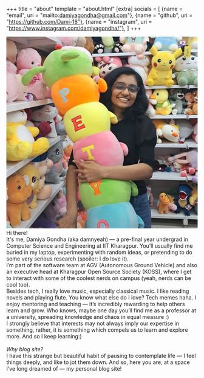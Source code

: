 +++
title = "about"
template = "about.html"
[extra]
socials = [
	{name = "email", uri = "mailto:damiyagondha@gmail.com"},
	{name = "github", uri = "https://github.com/Dami-18"},
	{name = "instagram", uri = "https://www.instagram.com/damiyagondha/"},
]
+++

<img class="col one-third-width right" src="/img/prof_pic.jpeg">

<br/>
Hi there!<br/>
It's me, Damiya Gondha (aka damnyeah) — a pre-final year undergrad in Computer Science and Engineering at IIT Kharagpur. You’ll usually find me buried in my laptop, experimenting with random ideas, or pretending to do some very serious research (spoiler: I do love it).<br/>
I’m part of the software team at AGV (Autonomous Ground Vehicle) and also an executive head at Kharagpur Open Source Society (KOSS), where I get to interact with some of the coolest nerds on campus (yeah, nerds can be cool too).<br/>
Besides tech, I really love music, especially classical music. I like reading novels and playing flute. You know what else do I love? Tech memes haha. I enjoy mentoring and teaching — it’s incredibly rewarding to help others learn and grow. Who knows, maybe one day you’ll find me as a professor at a university, spreading knowledge and chaos in equal measure :)<br/>
I strongly believe that interests may not always imply our expertise in something, rather, it is something which compels us to learn and explore more. And so I keep learning:)<br/><br/>
<i>Why blog site?</i><br/>
I have this strange but beautiful habit of pausing to contemplate life — I feel things deeply, and like to jot them down. And so, here you are, at a space I’ve long dreamed of — my personal blog site!<br/><br/>

